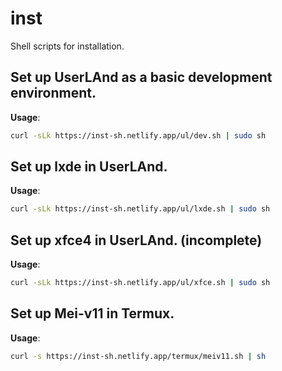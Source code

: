 # inst
Shell scripts for installation.

## Set up UserLAnd as a basic development environment.

**Usage**:

```sh
curl -sLk https://inst-sh.netlify.app/ul/dev.sh | sudo sh
```

## Set up lxde in UserLAnd.

**Usage**:

```sh
curl -sLk https://inst-sh.netlify.app/ul/lxde.sh | sudo sh
```

## Set up xfce4 in UserLAnd. (incomplete)

**Usage**:

```sh
curl -sLk https://inst-sh.netlify.app/ul/xfce.sh | sudo sh
```

## Set up Mei-v11 in Termux.

**Usage**:

```sh
curl -s https://inst-sh.netlify.app/termux/meiv11.sh | sh
```
